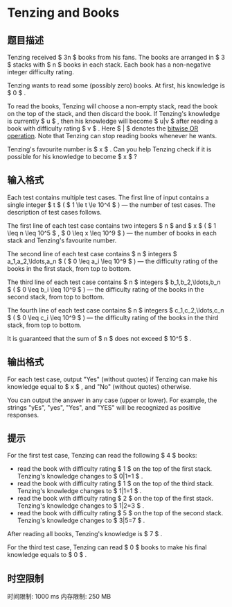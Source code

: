 # Tenzing and Books

## 题目描述

Tenzing received $ 3n $ books from his fans. The books are arranged in $ 3 $ stacks with $ n $ books in each stack. Each book has a non-negative integer difficulty rating.

Tenzing wants to read some (possibly zero) books. At first, his knowledge is $ 0 $ .

To read the books, Tenzing will choose a non-empty stack, read the book on the top of the stack, and then discard the book. If Tenzing's knowledge is currently $ u $ , then his knowledge will become $ u|v $ after reading a book with difficulty rating $ v $ . Here $ | $ denotes the [bitwise OR operation](https://en.wikipedia.org/wiki/Bitwise_operation#OR). Note that Tenzing can stop reading books whenever he wants.

Tenzing's favourite number is $ x $ . Can you help Tenzing check if it is possible for his knowledge to become $ x $ ?

## 输入格式

Each test contains multiple test cases. The first line of input contains a single integer $ t $ ( $ 1 \le t \le 10^4 $ ) — the number of test cases. The description of test cases follows.

The first line of each test case contains two integers $ n $ and $ x $ ( $ 1 \leq n \leq 10^5 $ , $ 0 \leq x \leq 10^9 $ ) — the number of books in each stack and Tenzing's favourite number.

The second line of each test case contains $ n $ integers $ a_1,a_2,\ldots,a_n $ ( $ 0 \leq a_i \leq 10^9 $ ) — the difficulty rating of the books in the first stack, from top to bottom.

The third line of each test case contains $ n $ integers $ b_1,b_2,\ldots,b_n $ ( $ 0 \leq b_i \leq 10^9 $ ) — the difficulty rating of the books in the second stack, from top to bottom.

The fourth line of each test case contains $ n $ integers $ c_1,c_2,\ldots,c_n $ ( $ 0 \leq c_i \leq 10^9 $ ) — the difficulty rating of the books in the third stack, from top to bottom.

It is guaranteed that the sum of $ n $ does not exceed $ 10^5 $ .

## 输出格式

For each test case, output "Yes" (without quotes) if Tenzing can make his knowledge equal to $ x $ , and "No" (without quotes) otherwise.

You can output the answer in any case (upper or lower). For example, the strings "yEs", "yes", "Yes", and "YES" will be recognized as positive responses.

## 提示

For the first test case, Tenzing can read the following $ 4 $ books:

- read the book with difficulty rating $ 1 $ on the top of the first stack. Tenzing's knowledge changes to $ 0|1=1 $ .
- read the book with difficulty rating $ 1 $ on the top of the third stack. Tenzing's knowledge changes to $ 1|1=1 $ .
- read the book with difficulty rating $ 2 $ on the top of the first stack. Tenzing's knowledge changes to $ 1|2=3 $ .
- read the book with difficulty rating $ 5 $ on the top of the second stack. Tenzing's knowledge changes to $ 3|5=7 $ .

After reading all books, Tenzing's knowledge is $ 7 $ .

For the third test case, Tenzing can read $ 0 $ books to make his final knowledge equals to $ 0 $ .

## 时空限制

时间限制: 1000 ms
内存限制: 250 MB
